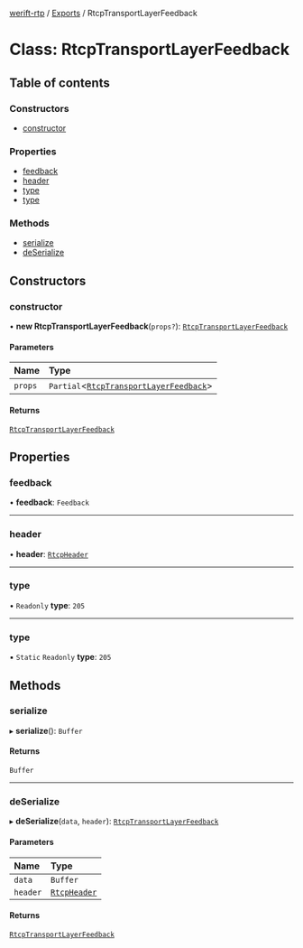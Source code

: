 [werift-rtp](../README.md) / [Exports](../modules.md) / RtcpTransportLayerFeedback

# Class: RtcpTransportLayerFeedback

## Table of contents

### Constructors

- [constructor](RtcpTransportLayerFeedback.md#constructor)

### Properties

- [feedback](RtcpTransportLayerFeedback.md#feedback)
- [header](RtcpTransportLayerFeedback.md#header)
- [type](RtcpTransportLayerFeedback.md#type)
- [type](RtcpTransportLayerFeedback.md#type-1)

### Methods

- [serialize](RtcpTransportLayerFeedback.md#serialize)
- [deSerialize](RtcpTransportLayerFeedback.md#deserialize)

## Constructors

### constructor

• **new RtcpTransportLayerFeedback**(`props?`): [`RtcpTransportLayerFeedback`](RtcpTransportLayerFeedback.md)

#### Parameters

| Name | Type |
| :------ | :------ |
| `props` | `Partial`\<[`RtcpTransportLayerFeedback`](RtcpTransportLayerFeedback.md)\> |

#### Returns

[`RtcpTransportLayerFeedback`](RtcpTransportLayerFeedback.md)

## Properties

### feedback

• **feedback**: `Feedback`

___

### header

• **header**: [`RtcpHeader`](RtcpHeader.md)

___

### type

• `Readonly` **type**: ``205``

___

### type

▪ `Static` `Readonly` **type**: ``205``

## Methods

### serialize

▸ **serialize**(): `Buffer`

#### Returns

`Buffer`

___

### deSerialize

▸ **deSerialize**(`data`, `header`): [`RtcpTransportLayerFeedback`](RtcpTransportLayerFeedback.md)

#### Parameters

| Name | Type |
| :------ | :------ |
| `data` | `Buffer` |
| `header` | [`RtcpHeader`](RtcpHeader.md) |

#### Returns

[`RtcpTransportLayerFeedback`](RtcpTransportLayerFeedback.md)
